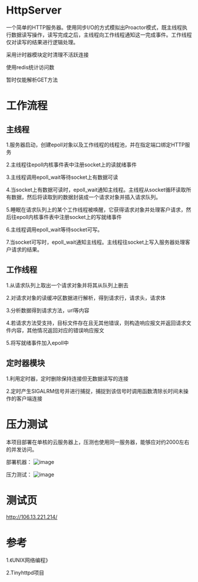 # HttpServer
一个简单的HTTP服务器。使用同步I/O的方式模拟出Proactor模式，既主线程执行数据读写操作，读写完成之后，主线程向工作线程通知这一完成事件。工作线程仅对读写的结果进行逻辑处理。

采用计时器模块定时清理不活跃连接

使用redis统计访问数

暂时仅能解析GET方法

# 工作流程
## 主线程
1.服务器启动，创建epoll对象以及工作线程的线程池，并在指定端口绑定HTTP服务

2.主线程往epoll内核事件表中注册socket上的读就绪事件

3.主线程调用epoll_wait等待socket上有数据可读

4.当socket上有数据可读时，epoll_wait通知主线程。主线程从socket循环读取所有数据，然后将读取到的数据封装成一个请求对象并插入请求队列。

5.睡眠在请求队列上的某个工作线程被唤醒，它获得请求对象并处理客户请求，然后往epoll内核事件表中注册socket上的写就绪事件

6.主线程调用epoll_wait等待socket可写。

7.当socket可写时，epoll_wait通知主线程。主线程往socket上写入服务器处理客户请求的结果。

## 工作线程
1.从请求队列上取出一个请求对象并将其从队列上删去

2.对请求对象的读缓冲区数据进行解析，得到请求行，请求头，请求体

3.分析数据得到请求方法，url等内容

4.若请求方法受支持，目标文件存在且无其他错误，则构造响应报文并返回请求文件内容，其他情况返回对应的错误响应报文

5.将写就绪事件加入epoll中

## 定时器模块
1.利用定时器，定时删除保持连接但无数据读写的连接

2.定时产生SIGALRM信号并进行捕捉，捕捉到该信号时调用函数清除长时间未操作的客户端连接

# 压力测试
本项目部署在单核的云服务器上，压测也使用同一服务器，能够应对约2000左右的并发访问。

部署机器：
![image](https://user-images.githubusercontent.com/75253499/117149713-0a330380-adea-11eb-96c1-fc03a55a8b42.png)

压力测试：
![image](https://user-images.githubusercontent.com/75253499/117152981-1cfb0780-aded-11eb-93c4-b8e50e9a23ea.png)


# 测试页
http://106.13.221.214/

# 参考
1.《UNIX网络编程》

2.Tinyhttpd项目
